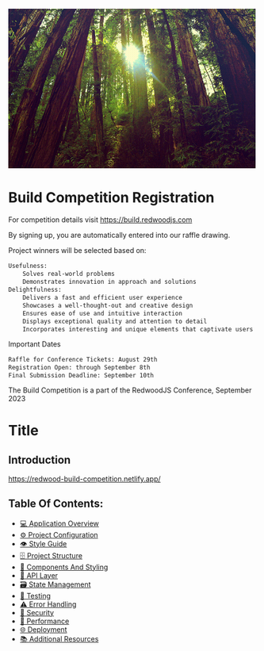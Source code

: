 ![redwood](./media/redwood.gif)

# Build Competition Registration

For competition details visit https://build.redwoodjs.com

By signing up, you are automatically entered into our raffle drawing.

Project winners will be selected based on:

    Usefulness:
        Solves real-world problems
        Demonstrates innovation in approach and solutions
    Delightfulness:
        Delivers a fast and efficient user experience
        Showcases a well-thought-out and creative design
        Ensures ease of use and intuitive interaction
        Displays exceptional quality and attention to detail
        Incorporates interesting and unique elements that captivate users

Important Dates

    Raffle for Conference Tickets: August 29th
    Registration Open: through September 8th
    Final Submission Deadline: September 10th

The Build Competition is a part of the RedwoodJS Conference, September 2023

# Title

## Introduction

https://redwood-build-competition.netlify.app/

## Table Of Contents:

- [💻 Application Overview](docs/application-overview.md)
- [⚙️ Project Configuration](docs/project-configuration.md)
- [👁️ Style Guide](docs/style-guide.md)
- [🗄️ Project Structure](docs/project-structure.md)
- [🧱 Components And Styling](docs/components-and-styling.md)
- [📡 API Layer](docs/api-layer.md)
- [🗃️ State Management](docs/state-management.md)
- [🧪 Testing](docs/testing.md)
- [⚠️ Error Handling](docs/error-handling.md)
- [🔐 Security](docs/security.md)
- [🚄 Performance](docs/performance.md)
- [🌐 Deployment](docs/deployment.md)
- [📚 Additional Resources](docs/additional-resources.md)
